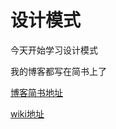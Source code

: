 # 设计模式

今天开始学习设计模式

我的博客都写在简书上了

[博客简书地址](https://www.jianshu.com/nb/23963285)

[wiki地址](https://github.com/NPOpenSource/designPattern/wiki)







